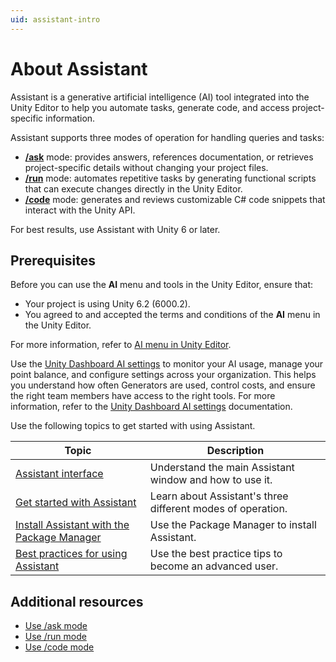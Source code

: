 ```yaml
---
uid: assistant-intro
---
```


# About Assistant

Assistant is a generative artificial intelligence (AI) tool integrated into the Unity Editor to help you automate tasks, generate code, and access project-specific information.

Assistant supports three modes of operation for handling queries and tasks:

* [**/ask**](xref:ask-overview) mode: provides answers, references documentation, or retrieves project-specific details without changing your project files.
* [**/run**](xref:run-overview) mode: automates repetitive tasks by generating functional scripts that can execute changes directly in the Unity Editor.
* [**/code**](xref:code-overview) mode: generates and reviews customizable C# code snippets that interact with the Unity API.

For best results, use Assistant with Unity 6 or later.

## Prerequisites

Before you can use the **AI** menu and tools in the Unity Editor, ensure that:

* Your project is using Unity 6.2 (6000.2).
* You agreed to and accepted the terms and conditions of the **AI** menu in the Unity Editor.

For more information, refer to [AI menu in Unity Editor](https://docs.unity3d.com/6000.2/Documentation/Manual/ai-menu.html).

Use the [Unity Dashboard AI settings](https://cloud.unity.com/home/ai/settings) to monitor your AI usage, manage your point balance, and configure settings across your organization. This helps you understand how often Generators are used, control costs, and ensure the right team members have access to the right tools. For more information, refer to the [Unity Dashboard AI settings](https://docs.unity.com/en-us/ai) documentation.

Use the following topics to get started with using Assistant.

| Topic | Description |
| ----- | ----------- |
| [Assistant interface](xref:assistant-interface) | Understand the main Assistant window and how to use it. |
| [Get started with Assistant](xref:get-started) | Learn about Assistant's three different modes of operation. |
| [Install Assistant with the Package Manager](xref:install-assistant) | Use the Package Manager to install Assistant. |
| [Best practices for using Assistant](xref:assistant-best) | Use the best practice tips to become an advanced user. |

## Additional resources

* [Use /ask mode](xref:ask-overview)
* [Use /run mode](xref:run-overview)
* [Use /code mode](xref:code-overview)